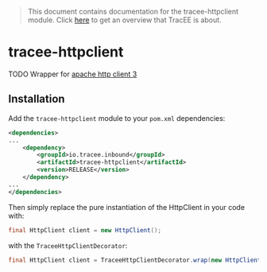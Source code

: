 > This document contains documentation for the tracee-httpclient module. Click [here](/README.md) to get an overview that TracEE is about.

# tracee-httpclient

TODO Wrapper for [apache http client 3](http://hc.apache.org/httpclient-3.x/)

## Installation

Add the `tracee-httpclient` module to your `pom.xml` dependencies:
```xml
<dependencies>
...
    <dependency>
        <groupId>io.tracee.inbound</groupId>
   		<artifactId>tracee-httpclient</artifactId>
        <version>RELEASE</version>
    </dependency>
...
</dependencies>
```

Then simply replace the pure instantiation of the HttpClient in your code with:
```java
final HttpClient client = new HttpClient();
```
with the `TraceeHttpClientDecorator`:
```java
final HttpClient client = TraceeHttpClientDecorator.wrap(new HttpClient());
```
